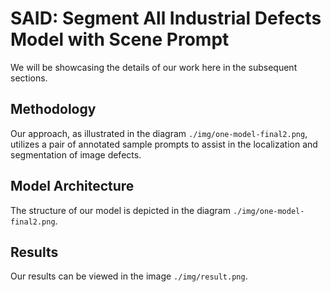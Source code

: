 # SAID: Segment All Industrial Defects Model with Scene Prompt

We will be showcasing the details of our work here in the subsequent sections.

## Methodology

Our approach, as illustrated in the diagram `./img/one-model-final2.png`, utilizes a pair of annotated sample prompts to assist in the localization and segmentation of image defects.

## Model Architecture

The structure of our model is depicted in the diagram `./img/one-model-final2.png`.

## Results

Our results can be viewed in the image `./img/result.png`.
